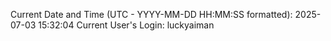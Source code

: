 Current Date and Time (UTC - YYYY-MM-DD HH:MM:SS formatted): 2025-07-03 15:32:04
Current User's Login: luckyaiman
